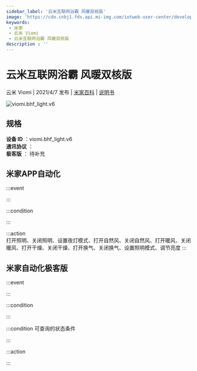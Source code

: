```yaml
---
sidebar_label: '云米互联网浴霸 风暖双核版'
image: 'https://cdn.cnbj1.fds.api.mi-img.com/iotweb-user-center/developer_1679048935576pgBM61Of.png?GalaxyAccessKeyId=AKVGLQWBOVIRQ3XLEW&Expires=9223372036854775807&Signature=8H124e2ZKw9TczKKqddh1EeDYIc='
keywords: 
 - 米家
 - 云米 Viomi
 - 云米互联网浴霸 风暖双核版
description : ''
---
```

# 云米互联网浴霸 风暖双核版

云米 Viomi | 2021/4/7 发布 | [米家百科](https://home.mi.com/webapp/content/baike/product/index.html?model=viomi.bhf_light.v6) | [说明书](https://home.mi.com/views/introduction.html?model=viomi.bhf_light.v6&region=cn)

![viomi.bhf_light.v6](https://cdn.cnbj1.fds.api.mi-img.com/iotweb-user-center/developer_1679048935576pgBM61Of.png?GalaxyAccessKeyId=AKVGLQWBOVIRQ3XLEW&Expires=9223372036854775807&Signature=8H124e2ZKw9TczKKqddh1EeDYIc=)

## 规格  
> 
**设备 ID** ：viomi.bhf_light.v6  
**通讯协议** ：  
**极客版**  ： 待补充 


## 米家APP自动化  

:::event  

:::

:::condition  

:::

:::action   
打开照明、关闭照明、设置夜灯模式、打开自然风、关闭自然风、打开暖风、关闭暖风、打开干燥、关闭干燥、打开换气、关闭换气、设置照明模式、调节亮度
:::

## 米家自动化极客版  

:::event  

:::

:::condition  

:::

:::condition 可查询的状态条件  

:::

:::action  

:::

        
